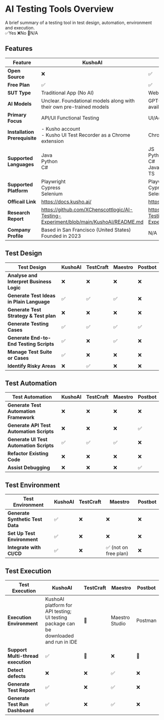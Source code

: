# AI Testing Tools Overview
A brief summary of a testing tool in test design, automation, environment and execution. </br>
✅Yes ❌No 🚫N/A

## Features ##
| Feature                      |KushoAI |TestCraft |Maestro |Postbot |
|------------------------------|---------|-----------|---------|---------|
|**Open Source**               |❌       |✅        | ✅       |         |
|**Free Plan**                 |✅       |✅        | ✅        |✅       |
|**SUT Type**                  |Traditional App (No AI)    | Web UI |  Mobile App/Web Browser       |Traditional App (No AI)     |
|**AI Models**                 |Unclear. Foundational models along with their own pre-trained models  |  GPT-4o-mini by default but other models available         | Defaults: gpt-4o for OpenAI, claude-3-5-sonnet-20240620 for Claude        |OpenAI models         |
|**Primary Focus**             |API/UI Functional Testing         |UI/Accessibility Testing         | Mobile/Browser UI        | API Functional and Performance Testing        |
|**Installation Prerequisite** |- Kusho account</br> - Kusho UI Test Recorder as a Chrome extension  | Chrome Extension          | Maestro  Studio and an iOS/Android emulator        |Not required as integrated into Postman UI         |
|**Supported Languages**       | Java</br> Python</br> C#  |  JS</br> Python</br> C#</br> Java</br> TS         |  Actions written in .yaml file       |JavaScript          |
|**Supported Platform**        |Playwright</br> Cypress</br> Selenium</br>        |  Playwright</br> Cypress</br> Selenium</br>         | Can be used no matter what framework the team uses        |Postman         |
|**Officail Link**             | https://docs.kusho.ai/       |  https://home.testcraft.app/         |  https://maestro.dev/       |https://www.postman.com/product/postbot/         |
|**Research Report**           | https://github.com/XChenscottlogic/AI-Testing-Experiment/blob/main/KushoAI/README.md      |  https://github.com/XChenscottlogic/AI-Testing-Experiment/blob/main/TestCraft/README.md        | https://github.com/XChenscottlogic/AI-Testing-Experiment/blob/main/Maestro/README.md         |https://github.com/XChenscottlogic/AI-Testing-Experiment/blob/main/Postbot/README.md         |
|**Company Profile**           |Based in San Francisco (United States)</br> Founded in 2023       |    N/A       | N/A        |Developed by Postman in 2023         |

## 	Test Design ##
| Test Design                               | KushoAI | TestCraft | Maestro | Postbot |
|-------------------------------------------|---------|-----------|---------|---------|
|**Analyse and Interpret Business Logic**   |❌       |❌        | ❌        |❌       |
|**Generate Test Ideas in Plain Language**  |✅       |✅        | ✅        |❌       |
|**Generate Test Strategy & Test plan**     |❌       |❌        | ❌        |❌       |
|**Generate Testing Cases**                 |✅       |✅        | ✅        |✅       |
|**Generate End-to-End Testing Scripts**    |✅       |❌        | ✅        |❌       |
|**Manage Test Suite or Cases**             |✅       |❌        | ❌        |❌       |
|**Identify Risky Areas**                   |❌       |✅        | ❌        |❌       |

## 	Test Automation ##
| Test Automation                           | KushoAI | TestCraft | Maestro | Postbot |
|-------------------------------------------|---------|-----------|---------|---------|
|**Generate Test Automation Framework**     |❌      |❌         |❌          |❌       |
|**Generate API Test Automation Scripts**   |❌      |❌         | ❌         |✅       |
|**Generate UI Test Automation Scripts**    |✅      |✅         | ✅        |❌       |
|**Refactor Existing Code**                 |❌      |❌         | ❌         |❌       |
|**Assist Debugging**                       |❌      |❌         | ❌         |✅       |

## 	Test Environment ##
| Test Environment                          | KushoAI | TestCraft | Maestro | Postbot |
|-------------------------------------------|---------|-----------|---------|---------|
|**Generate Synthetic Test Data**           |✅       |❌        |❌          |❌       |
|**Set Up Test Environment**                |✅       |❌        | ❌         |❌       |
|**Integrate with CI/CD**                   |✅       |❌        |✅ (not on free plan)          |❌       |

## 	Test Execution ##
| Test Execution                            | KushoAI | TestCraft | Maestro | Postbot |
|-------------------------------------------|---------|-----------|---------|---------|
|**Execution Environment**                  |KushoAI platform for API testing;</br> UI testing package can be downloaded and run in IDE         | 🚫          |  Maestro Studio       |Postman         |
|**Support Multi-thread execution**         |✅      |🚫         |❌          |🚫       |
|**Detect defects**                         |❌      |❌         |  ✅       |❌       |
|**Generate Test Report**                   |✅      |❌         | ✅        |❌       |
|**Generate Test Run Dashboard**            |✅      |❌         |  ✅       |❌       |
